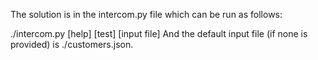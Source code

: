 The solution is in the intercom.py file which can be run as follows:

./intercom.py [help] [test] [input file]
And the default input file (if none is provided) is ./customers.json.
